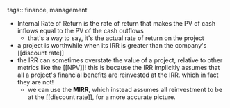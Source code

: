 tags:: finance, management

- Internal Rate of Return is the rate of return that makes the PV of cash inflows equal to the PV of the cash outflows
	- that's a way to say, it's the actual rate of return on the project
- a project is worthwhile when its IRR is greater than the company's [[discount rate]]
- the IRR can sometimes overstate the value of a project, relative to other metrics like the [[NPV]]! this is because the IRR implicitly assumes that all a project's financial benefits are reinvested at the IRR. which in fact they are not!
	- we can use the **MIRR**, which instead assumes all reinvestment to be at the [[discount rate]], for a more accurate picture.